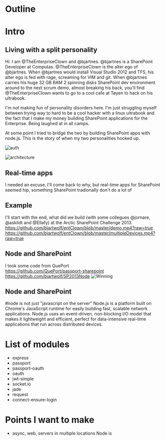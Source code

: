 # Outline
# Intro
## Living with a split personality
Hi. I am @TheEnterpriseClown and @bjartnes. @bjartnes is a SharePoint Developer at Computas. @TheEnterpriseClown is the alter ego of @bjartnes. When @bjartnes would install Visual Studio 2012 and TFS, his alter ego is fed with rage, screaming for VIM and git. When @bjartnes carries his huge 32 GB RAM 2 spinning disks SharePoint dev environment around to the next scrum demo, almost breaking his back, you'll find @TheEnterpriseClown wants to go to a cool cafe at Tøyen to hack on his ultrabook.

I'm not making fun of personality disorders here. I'm just struggling myself between trying way to hard to be a cool hacker with a linux ultrabook and the fact that I make my money building SharePoint applications for the Enterprise. Being laughed at in all camps.

At some point I tried to bridge the two by building SharePoint apps with node.js. This is the story of when my two personalities hooked up.

![auth](https://a248.e.akamai.net/camo.github.com/040c84c785b08fc19dd31c7c3f54273614621da7/687474703a2f2f7777772e676c696666792e636f6d2f707562646f632f343331383035362f4c2e706e67)

![architecture](https://raw.github.com/bjartwolf/entClown/master/architecture.jpg)
## Real-time apps
I needed an excuse. I'll come back to why, but real-time apps for SharePoint seemed hip, something SharePoint tradionally don't do a lot of 

## Example
I'll start with the end, what did we build (with some collegues @jornare, @askildt and @Ellafy) at the Arctic SharePoint Challenge 2013.
https://github.com/bjartwolf/entClown/blob/master/demo.mp4?raw=true
https://github.com/bjartwolf/entClown/blob/master/multipleDevices.mp4?raw=true

## Node and SharePoint
I took some code from QuePort  
https://github.com/QuePort/passport-sharepoint
https://github.com/bjartwolf/SP2013Node
![Winning](https://raw.github.com/bjartwolf/entClown/master/winning.jpg)
## Node and SharePoint

#node is not just "javascript on the server"
Node.js is a platform built on Chrome's JavaScript runtime for easily building fast, scalable network applications. Node.js uses an event-driven, non-blocking I/O model that makes it lightweight and efficient, perfect for data-intensive real-time applications that run across distributed devices.


# List of modules 
- express
- passport
- passport-oauth
- oauth
- jwt-simple
- socket.io
- jade
- request
- connect-ensure-login


# Points I want to make
- async, web, servers in multiple locations
  Node is 

